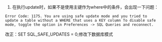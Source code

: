 1. 在执行update时，如果不是使用主键作为where中的条件，会出现一下问题：
```error
Error Code: 1175. You are using safe update mode and you tried to update a table without a WHERE that uses a KEY column To disable safe mode, toggle the option in Preferences -> SQL Queries and reconnect.
```
改正：SET SQL_SAFE_UPDATES = 0;修改下数据库模式